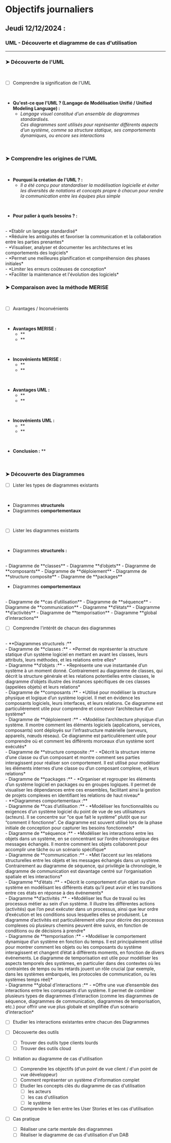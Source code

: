 # Objectifs journaliers

## Jeudi 12/12/2024 :

### UML - Découverte et diagramme de cas d'utilisation
<hr>

### ➤ Découverte de l'UML
<br>

  - [ ] Comprendre la signification de l'UML
<br>  
  
  - **Qu'est-ce que l'UML ? (Langage de Modélisation Unifié / Unified Modeling Language) :**  
    - *Langage visuel constitué d’un ensemble de diagrammes standardisés.  
  Ces diagrammes sont utilisés pour représenter différents aspects d’un système, comme sa structure statique, ses comportements dynamiques, ou encore ses interactions*
<br>    

### ➤ Comprendre les origines de l'UML
<br>

  - **Pourquoi la création de l'UML ? :**  
    - *Il a été conçu pour standardiser la modélisation logicielle et éviter les diversités de notations et concepts propre à chacun pour rendre la communication entre les équipes plus simple*
<br>

  - **Pour palier à quels besoins ? :**  
<br>
    - *Etablir un langage standardisé*
<br>
    - *Réduire les ambiguités et favoriser la communication et la collaboration entre les parties prenantes*
<br>
    - *Visualiser, analyser et documenter les architectures et les comportements des logiciels* 
<br>
    - *Permet une meilleures planification et compréhension des phases initiales*
<br>
    - *Limiter les erreurs coûteuses de conception*
<br>
    - *Faciliter la maintenance et l'évolution des logiciels*
<br>

### ➤ Comparaison avec la méthode MERISE
<br>

  - [ ] Avantages / Inconvénients
<br>

  - **Avantages MERISE :**
    - **
    - **
<br>

  - **Incovénients MERISE :**
    - **
    - **
<br>

  - **Avantages UML :**
    - **
    - **
<br>

  - **Incovénients UML :**
    - **
    - **
<br>

- **Conclusion :** **
<br>

### ➤ Découverte des Diagrammes
  - [ ] Lister les types de diagrammes existants
<br>

  - Diagrammes **structurels**
  - Diagrammes **comportementaux**
<br>

  - [ ] Lister les diagrammes existants
<br>

  - Diagrammes **structurels :**
<br>
    - Diagramme de **classes**  
    - Diagramme **d’objets**  
    - Diagramme de **composants**  
    - Diagramme de **déploiement**  
    - Diagramme de **structure composite**  
    - Diagramme de **packages**  
<br>

  - Diagrammes **comportementaux**
<br>
    - Diagramme de **cas d’utilisation**  
    - Diagramme de **séquence**  
    - Diagramme de **communication**  
    - Diagramme **d’états**  
    - Diagramme **d’activités**  
    - Diagramme de **temporisation**  
    - Diagramme **global d’interactions**
<br>

  - [ ] Comprendre l'intérêt de chacun des diagrammes
<br>
  - **Diagrammes structurels :**  
<br>
    - Diagramme de **classes :**  
      - *Permet de représenter la structure statique d’un système logiciel en mettant en avant les classes, leurs attributs, leurs méthodes, et les relations entre elles*  
<br>
    - Diagramme **d’objets :**  
      - *Représente une vue instantanée d’un système à un moment donné.  
    Contrairement au diagramme de classes, qui décrit la structure générale et les relations potentielles entre classes, le diagramme d’objets illustre des instances spécifiques de ces classes (appelées objets) et leurs relations*  
<br>
    - Diagramme de **composants :**  
      - *Utilisé pour modéliser la structure physique et logique d’un système logiciel.  
    Il met en évidence les composants logiciels, leurs interfaces, et leurs relations.  
    Ce diagramme est particulièrement utile pour comprendre et concevoir l’architecture d’un système*  
<br>
    - Diagramme de **déploiement :**  
      - *Modélise l’architecture physique d’un système.  
    Il montre comment les éléments logiciels (applications, services, composants) sont déployés sur l’infrastructure matérielle (serveurs, appareils, nœuds réseau).  
    Ce diagramme est particulièrement utile pour comprendre où et comment les différents morceaux d’un système sont exécutés*  
<br>
    - Diagramme de **structure composite :**  
      - *Décrit la structure interne d’une classe ou d’un composant et montre comment ses parties interagissent pour réaliser son comportement.  
    Il est utilisé pour modéliser les éléments internes d’une classe ou d’un composant complexe, et leurs relations*  
<br>
    - Diagramme de **packages :**  
      - *Organiser et regrouper les éléments d’un système logiciel en packages ou en groupes logiques.  
    Il permet de visualiser les dépendances entre ces ensembles, facilitant ainsi la gestion de projets complexes en identifiant les relations de haut niveau*  
<br>
  - **Diagrammes comportementaux :**  
<br>
    - Diagramme de **cas d’utilisation :**  
      - *Modéliser les fonctionnalités ou exigences d’un système logiciel du point de vue de ses utilisateurs (acteurs).  
    Il se concentre sur “ce que fait le système” plutôt que sur “comment il fonctionne”.  
    Ce diagramme est souvent utilisé lors de la phase initiale de conception pour capturer les besoins fonctionnels*  
<br>
    - Diagramme de **séquence :**  
      - *Modéliser les interactions entre les objets dans un système, en se concentrant sur l’ordre chronologique des messages échangés.  
    Il montre comment les objets collaborent pour accomplir une tâche ou un scénario spécifique*  
<br>
    - Diagramme de **communication :**  
      - *Met l’accent sur les relations structurelles entre les objets et les messages échangés dans un système.  
    Contrairement au diagramme de séquence, qui privilégie la chronologie, le diagramme de communication est davantage centré sur l’organisation spatiale et les interactions*  
<br>
    - Diagramme **d’états :**  
      - *Décrit le comportement d’un objet ou d’un système en modélisant les différents états qu’il peut avoir et les transitions entre ces états en réponse à des événements*  
<br>
    - Diagramme **d’activités :**  
      - *Modéliser les flux de travail ou les processus métier au sein d’un système.  
    Il illustre les différentes actions (activités) que l’on peut exécuter dans un processus, ainsi que leur ordre d’exécution et les conditions sous lesquelles elles se produisent.  
    Le diagramme d’activités est particulièrement utile pour décrire des processus complexes où plusieurs chemins peuvent être suivis, en fonction de conditions ou de décisions à prendre*  
<br>
    - Diagramme de **temporisation :**  
      - *Modéliser le comportement dynamique d’un système en fonction du temps.  
    Il est principalement utilisé pour montrer comment les objets ou les composants du système interagissent et changent d’état à différents moments, en fonction de divers événements.  
    Le diagramme de temporisation est utile pour modéliser les aspects temporels des systèmes, en particulier dans des contextes où les contraintes de temps ou les retards jouent un rôle crucial (par exemple, dans les systèmes embarqués, les protocoles de communication, ou les systèmes temps réel)*  
<br>
    - Diagramme **global d’interactions :**  
      - *Offre une vue d’ensemble des interactions entre les composants d’un système.  
    Il permet de combiner plusieurs types de diagrammes d’interaction (comme les diagrammes de séquence, diagrammes de communication, diagrammes de temporisation, etc.) pour offrir une vue plus globale et simplifiée d’un scénario d’interaction*  
<br>

  - [ ] Etudier les interactions existantes entre chacun des Diagrammes

- [ ] Découverte des outils
  - [ ] Trouver des outils type clients lourds
  - [ ] Trouver des outils cloud
  
- [ ] Initiation au diagramme de cas d'utilisation
  - [ ] Comprendre les objectifs (d'un point de vue client / d'un point de vue développeur)
  - [ ] Comment représenter un système d'information complet
  - [ ] Etudier les concepts clés du diagramme de cas d'utilisation
    - [ ]  les acteurs
	- [ ] les cas d'utilisation
	- [ ] le système
  - [ ] Comprendre le lien entre les User Stories et les cas d'utilisation
  
- [ ] Cas pratique
  - [ ] Réaliser une carte mentale des diagrammes
  - [ ] Réaliser le diagramme de cas d'utilisation d'un DAB
